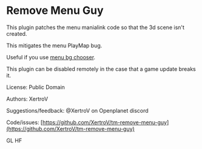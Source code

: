 # Remove Menu Guy

This plugin patches the menu manialink code so that the 3d scene isn't created.

This mitigates the menu PlayMap bug.

Useful if you use [menu bg chooser](https://openplanet.dev/plugin/menu-bg-chooser).

This plugin can be disabled remotely in the case that a game update breaks it.

License: Public Domain

Authors: XertroV

Suggestions/feedback: @XertroV on Openplanet discord

Code/issues: [https://github.com/XertroV/tm-remove-menu-guy](https://github.com/XertroV/tm-remove-menu-guy)

GL HF
